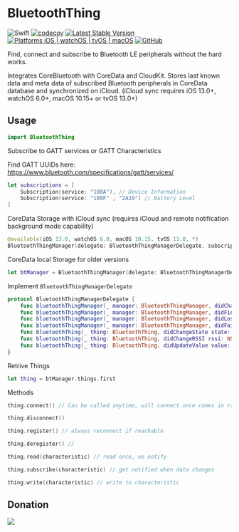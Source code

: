 # BluetoothThing 
![Swift](https://github.com/antoniokly/BluetoothThing/workflows/Swift/badge.svg)
[![codecov](https://codecov.io/gh/antoniokly/BluetoothThing/branch/master/graph/badge.svg?token=3XY446W8S5)](https://codecov.io/gh/antoniokly/BluetoothThing)
[![Latest Stable Version](https://img.shields.io/github/v/tag/antoniokly/BluetoothThing?color=orange&label=Swift%20Package)](https://developer.apple.com/documentation/xcode/adding_package_dependencies_to_your_app)
[![Platforms iOS | watchOS | tvOS | macOS](https://img.shields.io/badge/platforms-iOS%2011.0%20%7C%20tvOS%2011.0%20%7C%20watchOS%204.0%20%7C%20macOS%2010.13-orange.svg)](https://developer.apple.com/documentation/swiftui)
[![GitHub](https://img.shields.io/github/license/antoniokly/HandySwiftUI?color=orange)](https://github.com/antoniokly/BluetoothThing/blob/master/LICENSE)

Find, connect and subscribe to Bluetooth LE peripherals without the hard works.

Integrates CoreBluetooth with CoreData and CloudKit. Stores last known data and meta data of subscribed Bluetooth peripherals in CoreData database and synchronized on iCloud. (iCloud sync requires iOS 13.0+, watchOS 6.0+, macOS 10.15+ or tvOS 13.0+)

## Usage

```swift
import BluetoothThing  
```

Subscribe to GATT services or GATT Characteristics

Find GATT UUIDs here: https://www.bluetooth.com/specifications/gatt/services/
```swift
let subscriptions = [
    Subscription(service: "180A"), // Device Information
    Subscription(service: "180F" , "2A19") // Battery Level
]
```

CoreData Storage with iCloud sync (requires iCloud and remote notification background mode capability)
```swift
@available(iOS 13.0, watchOS 6.0, macOS 10.15, tvOS 13.0, *)
BluetoothThingManager(delegate: BluetoothThingManagerDelegate, subscriptions: [Subscription], useCoreData: Bool, useCloudKit: Bool)
```

CoreData local Storage for older versions
```swift
let btManager = BluetoothThingManager(delegate: BluetoothThingManagerDelegate, subscriptions: [Subscription], useCoreData: Bool)
```

Implement `BluetoothThingManagerDelegate`
```swift
protocol BluetoothThingManagerDelegate {
    func bluetoothThingManager(_ manager: BluetoothThingManager, didChangeState state: BluetoothState)
    func bluetoothThingManager(_ manager: BluetoothThingManager, didFindThing thing: BluetoothThing, rssi: NSNumber)
    func bluetoothThingManager(_ manager: BluetoothThingManager, didLoseThing thing: BluetoothThing)
    func bluetoothThingManager(_ manager: BluetoothThingManager, didFailToConnect thing: BluetoothThing, error: Error?)
    func bluetoothThing(_ thing: BluetoothThing, didChangeState state: ConnectionState)
    func bluetoothThing(_ thing: BluetoothThing, didChangeRSSI rssi: NSNumber)
    func bluetoothThing(_ thing: BluetoothThing, didUpdateValue value: Data?, for characteristic: BTCharacteristic, subscription: BTSubscription?)
}
```

Retrive Things
```swift
let thing = btManager.things.first
```

Methods
```swift
thing.connect() // Can be called anytime, will connect once comes in range

thing.disconnect()

thing.register() // always reconnect if reachable

thing.deregister() // 

thing.read(characteristic) // read once, no notify

thing.subscribe(characteristic) // get notified when data changes

thing.write(characteristic) // write to characteristic
```

## Donation

[![](https://www.paypalobjects.com/en_US/i/btn/btn_donateCC_LG.gif)](https://www.paypal.com/cgi-bin/webscr?cmd=_s-xclick&hosted_button_id=UXRR2S35YMCQC&source=url)
